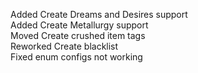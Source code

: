 Added Create Dreams and Desires support  
Added Create Metallurgy support  
Moved Create crushed item tags  
Reworked Create blacklist  
Fixed enum configs not working  
